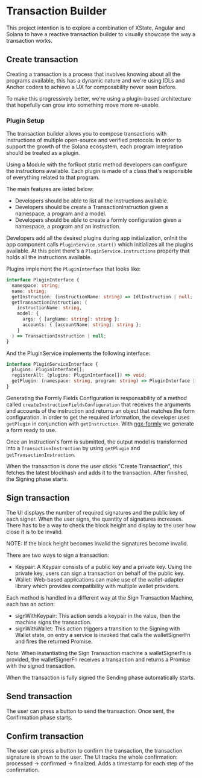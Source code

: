 # Transaction Builder

This project intention is to explore a combination of XState, Angular and Solana to have a reactive transaction builder to visually showcase the way a transaction works.

## Create transaction

Creating a transaction is a process that involves knowing about all the programs available, this has a dynamic nature and we're using IDLs and Anchor coders to achieve a UX for composability never seen before.

To make this progressively better, we're using a plugin-based architecture that hopefully can grow into something move more re-usable.

### Plugin Setup

The transaction builder allows you to compose transactions with instructions of multiple open-source and verified protocols. In order to support the growth of the Solana ecosystem, each program integration should be treated as a plugin.

Using a Module with the forRoot static method developers can configure the instructions available. Each plugin is made of a class that's responsible of everything related to that program.

The main features are listed below:

- Developers should be able to list all the instructions available.
- Developers should be create a TransactionInstruction given a namespace, a program and a model.
- Developers should be able to create a formly configuration given a namespace, a program and an instruction.

Developers add all the desired plugins during app initialization, onInit the app component calls `PluginService.start()` which initializes all the plugins available. At this point there's a `PluginService.instructions` property that holds all the instructions available.

Plugins implement the `PluginInterface` that looks like:

```typescript
interface PluginInterface {
  namespace: string;
  name: string;
  getInstruction: (instructionName: string) => IdlInstruction | null;
  getTransactionInstruction: (
    instructionName: string,
    model: {
      args: { [argName: string]: string };
      accounts: { [accountName: string]: string };
    }
  ) => TransactionInstruction | null;
}
```

And the PluginService implements the following interface:

```typescript
interface PluginServiceInterface {
  plugins: PluginInterface[];
  registerAll: (plugins: PluginInterface[]) => void;
  getPlugin: (namespace: string, program: string) => PluginInterface | null;
}
```

Generating the Formly Fields Configuration is responsability of a method called `createInstructionFieldsConfiguration` that receives the arguments and accounts of the instruction and returns an object that matches the form configuration. In order to get the required information, the developer uses `getPlugin` in conjunction with `getInstruction`. With [ngx-formly](https://github.com/ngx-formly/ngx-formly) we generate a form ready to use.

Once an Instruction's form is submitted, the output model is transformed into a `TransactionInstruction` by using `getPlugin` and `getTransactionInstruction`.

When the transaction is done the user clicks "Create Transaction", this fetches the latest blockhash and adds it to the transaction. After finished, the Signing phase starts.

## Sign transaction

The UI displays the number of required signatures and the public key of each signer. When the user signs, the quantity of signatures increases. There has to be a way to check the block height and display to the user how close it is to be invalid.

NOTE: If the block height becomes invalid the signatures become invalid.

There are two ways to sign a transaction:

- Keypair: A Keypair consists of a public key and a private key. Using the private key, users can sign a transaction on behalf of the public key.
- Wallet: Web-based applications can make use of the wallet-adapter library which provides compatibility with multiple wallet providers.

Each method is handled in a different way at the Sign Transaction Machine, each has an action:

- signWithKeypair: This action sends a keypair in the value, then the machine signs the transaction.
- signWithWallet: This action triggers a transition to the Signing with Wallet state, on entry a service is invoked that calls the walletSignerFn and fires the returned Promise.

Note: When instantiating the Sign Transaction machine a walletSignerFn is provided, the walletSignerFn receives a transaction and returns a Promise with the signed transaction.

When the transaction is fully signed the Sending phase automatically starts.

## Send transaction

The user can press a button to send the transaction. Once sent, the Confirmation phase starts.

## Confirm transaction

The user can press a button to confirm the transaction, the transaction signature is shown to the user. The UI tracks the whole confirmation: processed -> confirmed -> finalized. Adds a timestamp for each step of the confirmation.
